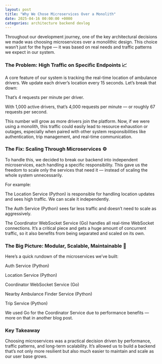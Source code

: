 ```yaml
---
layout: post
title: "Why We Chose Microservices Over a Monolith"
date: 2025-04-16 00:00:00 +0000
categories: architecture backend devlog
---
```


Throughout our development journey, one of the key architectural decisions we made was choosing microservices over a monolithic design. This choice wasn’t just for the hype — it was based on real needs and traffic patterns we expect in our system.

### The Problem: High Traffic on Specific Endpoints 📈

A core feature of our system is tracking the real-time location of ambulance drivers. We update each driver’s location every 15 seconds. Let’s break that down:

That’s 4 requests per minute per driver.

With 1,000 active drivers, that’s 4,000 requests per minute — or roughly 67 requests per second.

This number will grow as more drivers join the platform. Now, if we were using a monolith, this traffic could easily lead to resource exhaustion or outages, especially when paired with other system responsibilities like authentication, trip management, and real-time communication.

### The Fix: Scaling Through Microservices ⚙️

To handle this, we decided to break our backend into independent microservices, each handling a specific responsibility. This gave us the freedom to scale only the services that need it — instead of scaling the whole system unnecessarily.

For example:

The Location Service (Python) is responsible for handling location updates and sees high traffic. We can scale it independently.

The Auth Service (Python) sees far less traffic and doesn’t need to scale as aggressively.

The Coordinator WebSocket Service (Go) handles all real-time WebSocket connections. It’s a critical piece and gets a huge amount of concurrent traffic, so it also benefits from being separated and scaled on its own.

### The Big Picture: Modular, Scalable, Maintainable 🧩

Here’s a quick rundown of the microservices we’ve built:

Auth Service (Python)

Location Service (Python)

Coordinator WebSocket Service (Go)

Nearby Ambulance Finder Service (Python)

Trip Service (Python)

We used Go for the Coordinator Service due to performance benefits — more on that in another blog post.

### Key Takeaway

Choosing microservices was a practical decision driven by performance, traffic patterns, and long-term scalability. It’s allowed us to build a backend that’s not only more resilient but also much easier to maintain and scale as our user base grows. 